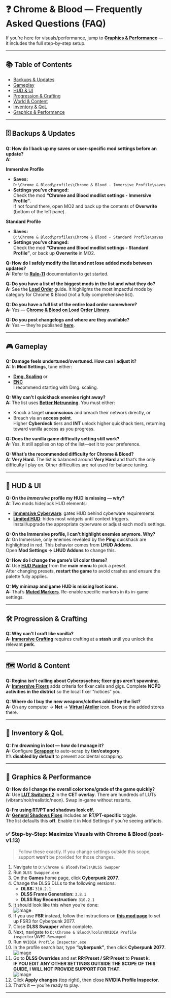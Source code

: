 # ❓ Chrome & Blood — Frequently Asked Questions (FAQ)

If you’re here for visuals/performance, jump to **[Graphics & Performance](https://github.com/qcargile/Chrome-Blood/blob/main/Modlist/FAQ.md#-graphics--performance)** — it includes the full step-by-step setup.

---

## 📚 Table of Contents

- [Backups & Updates](https://github.com/qcargile/Chrome-Blood/blob/main/Modlist/FAQ.md#%EF%B8%8F-backups--updates)
- [Gameplay](https://github.com/qcargile/Chrome-Blood/blob/main/Modlist/FAQ.md#-gameplay)
- [HUD & UI](https://github.com/qcargile/Chrome-Blood/blob/main/Modlist/FAQ.md#-hud--ui)
- [Progression & Crafting](https://github.com/qcargile/Chrome-Blood/blob/main/Modlist/FAQ.md#%EF%B8%8F-progression--crafting)
- [World & Content](https://github.com/qcargile/Chrome-Blood/blob/main/Modlist/FAQ.md#%EF%B8%8F-world--content)
- [Inventory & QoL](https://github.com/qcargile/Chrome-Blood/blob/main/Modlist/FAQ.md#-inventory--qol)
- [Graphics & Performance](https://github.com/qcargile/Chrome-Blood/blob/main/Modlist/FAQ.md#-graphics--performance)

---
## 🗄️ Backups & Updates

**Q: How do I back up my saves or user-specific mod settings before an update?**  
**A:**

**Immersive Profile**
- **Saves:**  
  `D:\Chrome & Blood\profiles\Chrome & Blood - Immersive Profile\saves`
- **Settings you’ve changed:**  
  Check the mod **“Chrome and Blood modlist settings - Immersive Profile”**.  
  If not found there, open MO2 and back up the contents of **Overwrite** (bottom of the left pane).

**Standard Profile**
- **Saves:**  
  `D:\Chrome & Blood\profiles\Chrome & Blood - Standard Profile\saves`
- **Settings you’ve changed:**  
  Check the mod **“Chrome and Blood modlist settings - Standard Profile”**, or back up **Overwrite** in MO2.

**Q: How do I safely modify the list and not lose added mods between updates?**  
**A:** Refer to **[Rule-11](https://github.com/qcargile/Chrome-Blood/blob/main/Modlist/Rule%2011.md)** documentation to get started.

**Q: Do you have a list of the biggest mods in the list and what they do?**  
**A:** See the **[Load Order](https://github.com/qcargile/Chrome-Blood/blob/main/Modlist/Load%20Order.md)** guide. It highlights the most impactful mods by category for Chrome & Blood (not a fully comprehensive list).

**Q: Do you have a full list of the entire load order somewhere?**  
**A:** Yes — **[Chrome & Blood on Load Order Library](https://loadorderlibrary.com/lists/chrome-blood-2)**.

**Q: Do you post changelogs and where are they available?**  
**A:** Yes — they’re published **[here](https://github.com/qcargile/Chrome-Blood/blob/main/changelog.md)**.
  
---

## 🎮 Gameplay

**Q: Damage feels undertuned/overtuned. How can I adjust it?**  
**A:** In **Mod Settings**, tune either:
- **[Dmg. Scaling](https://www.nexusmods.com/cyberpunk2077/mods/21865)** or 
- **[ENC](https://www.nexusmods.com/cyberpunk2077/mods/8467?tab=description)**  
I recommend starting with Dmg. scaling.


**Q: Why can’t I quickhack enemies right away?**  
**A:** The list uses **[Better Netrunning](https://www.nexusmods.com/cyberpunk2077/mods/2302)**. You must either:
- Knock a target **unconscious** and breach their network directly, or  
- Breach via an **access point**.  
Higher **Cyberdeck** tiers and **INT** unlock higher quickhack tiers, returning toward vanilla access as you progress.

**Q: Does the vanilla game difficulty setting still work?**  
**A:** Yes. It still applies on top of the list—set it to your preference.

**Q: What’s the recommended difficulty for Chrome & Blood?**  
**A:** **Very Hard.** The list is balanced around **Very Hard** and that’s the only difficulty I play on. Other difficulties are not used for balance tuning.

---

## 🧠 HUD & UI

**Q: On the *Immersive* profile my HUD is missing — why?**  
**A:** Two mods hide/lock HUD elements:
- **[Immersive Cyberware](https://www.nexusmods.com/cyberpunk2077/mods/21916)**: gates HUD behind cyberware requirements.  
- **[Limited HUD](https://www.nexusmods.com/cyberpunk2077/mods/2592)**: hides most widgets until context triggers.  
Install/upgrade the appropriate cyberware or adjust each mod’s settings.

**Q: On the Immersive profile, I can’t highlight enemies anymore. Why?**  
**A:** On Immersive, only enemies revealed by the **Ping** quickhack are highlighted in red. This behavior comes from **LHUD Addons**.  
 Open **Mod Settings → LHUD Addons** to change this.

**Q: How do I change the game’s UI color theme?**  
**A:** Use **[HUD Painter](https://www.nexusmods.com/cyberpunk2077/mods/14935?tab=description)** from the **main menu** to pick a preset.  
After changing presets, **restart the game** to avoid crashes and ensure the palette fully applies.

**Q: My minimap and game HUD is missing loot icons.**  
**A:** That’s **[Muted Markers](https://www.nexusmods.com/cyberpunk2077/mods/1727)**. Re-enable specific markers in its in-game settings.

---

## 🛠️ Progression & Crafting

**Q: Why can’t I craft like vanilla?**  
**A:** **[Immersive Crafting](https://www.nexusmods.com/cyberpunk2077/mods/16154)** requires crafting at a **stash** until you unlock the relevant **perk**. 

---

## 🗺️ World & Content

**Q: Regina isn’t calling about Cyberpsychos; fixer gigs aren’t spawning.**  
**A:** **[Immersive Fixers](https://www.nexusmods.com/cyberpunk2077/mods/15460)** adds criteria for fixer calls and gigs. Complete **NCPD activities in the district** so the local fixer “notices” you.

**Q: Where do I buy the new weapons/clothes added by the list?**  
**A:** On any computer → **Net** → **[Virtual Atelier](https://www.nexusmods.com/cyberpunk2077/mods/2987)** icon. Browse the added stores there.

---

## 🎒 Inventory & QoL

**Q: I’m drowning in loot — how do I manage it?**  
**A:** Configure **[Scrapper](https://www.nexusmods.com/cyberpunk2077/mods/2687)** to auto-scrap by **tier/category**.  
It’s **disabled by default** to prevent accidental scrapping.

---

## 🎨 Graphics & Performance

**Q: How do I change the overall color tone/grade of the game quickly?**  
**A:** Use **[LUT Switcher 2](https://www.nexusmods.com/cyberpunk2077/mods/16310)** in the **CET overlay**. There are hundreds of LUTs (vibrant/noir/realistic/neon). Swap in-game without restarts.

**Q: I’m using RT/PT and shadows look off.**  
**A:** **[General Shadows Fixes](https://www.nexusmods.com/cyberpunk2077/mods/20405)** includes an **RT/PT-specific** toggle.  
The list defaults this **off**. Enable it in Mod Settings if you’re seeing artifacts.

### ✅ Step-by-Step: Maximize Visuals with Chrome & Blood (post-v1.13)

> Follow these exactly. If you change settings outside this scope, support **won’t** be provided for those changes.

1. Navigate to `D:\Chrome & Blood\Tools\DLSS Swapper`  
2. Run `DLSS Swapper.exe`  
3. On the **Games** home page, click **Cyberpunk 2077**.  
4. Change the DLSS DLLs to the following versions:  
   - **DLSS:** `310.2.1`  
   - **DLSS Frame Generation:** `3.8.1`  
   - **DLSS Ray Reconstruction:** `310.2.1`  
5. It should look like this when you’re done:  
   ![image](https://github.com/user-attachments/assets/6761ecd0-9118-47eb-b0bb-bb626bf68f45)  
6. If you use **FSR** instead, follow the instructions on **[this mod page](https://www.nexusmods.com/site/mods/738)** to set up FSR3 for Cyberpunk 2077.  
7. Close **DLSS Swapper** when complete.  
8. Next, navigate to `D:\Chrome & Blood\Tools\NVIDIA Profile inspector\NVPI-Revamped`  
9. Run `NVIDIA Profile Inspector.exe`  
10. In the profile search bar, type **“cyberpunk”**, then click **Cyberpunk 2077**.  
    ![image](https://github.com/user-attachments/assets/9af5561d-7f46-427f-80ec-9f9d84755d1c)  
11. Go to **DLSS Overrides** and set **RR:Preset / SR:Preset** to **Preset k**.  
    **IF YOU EDIT ANY OTHER SETTINGS OUTSIDE THE SCOPE OF THIS GUIDE, I WILL NOT PROVIDE SUPPORT FOR THAT.**  
    ![image](https://github.com/user-attachments/assets/79cc64c4-927c-4ffa-9562-d37451d66fe4)  
12. Click **Apply changes** (top right), then close **NVIDIA Profile Inspector**.  
13. That’s it — you’re ready to play.

---

